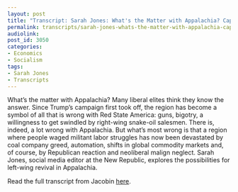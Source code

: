 ```yaml
---
layout: post
title: "Transcript: Sarah Jones: What's the Matter with Appalachia? Capitalism"
permalink: transcripts/sarah-jones-whats-the-matter-with-appalachia-capitalism
audiolink: 
post_id: 3050
categories: 
- Economics
- Socialism
tags: 
- Sarah Jones
- Transcripts
---
```


What’s the matter with Appalachia? Many liberal elites think they know the answer. Since Trump’s campaign first took off, the region has become a symbol of all that is wrong with Red State America: guns, bigotry, a willingness to get swindled by right-wing snake-oil salesmen. There is, indeed, a lot wrong with Appalachia. But what’s most wrong is that a region where people waged militant labor struggles has now been devastated by coal company greed, automation, shifts in global commodity markets and, of course, by Republican reaction and neoliberal malign neglect. Sarah Jones, social media editor at the New Republic, explores the possibilities for left-wing revival in Appalachia.

Read the full transcript from Jacobin 
[here](https://jacobinmag.com/2017/06/white-working-class-trump-appalachia-mining).